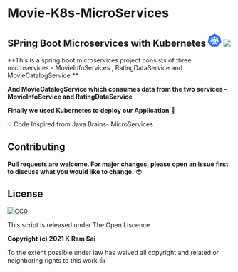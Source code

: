 # Movie-K8s-MicroServices
## SPring Boot Microservices with Kubernetes <img src="https://github.com/kubernetes/kubernetes/raw/master/logo/logo.png" width="30"> <img src="https://www.google.com/search?q=spring+boot+logo&safe=active&rlz=1C1GCEB_enIN885IN885&sxsrf=ALeKk02FRwJJxVIFgbyhrYvb7krf35VnPQ:1614105789246&tbm=isch&source=iu&ictx=1&fir=h1GXkw2I0ZPN2M%252CNoKQLfnh26yF4M%252C_&vet=1&usg=AI4_-kRvukml0asZDHDpQA9waeJ7D61U3Q&sa=X&ved=2ahUKEwiuosrR1IDvAhX9iOYKHRNODioQ9QF6BAgNEAE#imgrc=h1GXkw2I0ZPN2M" width="30">
**This is a spring boot microservices project consists of three microservices - MovieInfoServices , RatingDataService and MovieCatalogService ** 

**And MovieCatalogService which consumes data from the two services - MovieInfoService and RatingDataService**

**Finally we used Kubernetes to deploy our Application** :metal:

💡 Code Inspired from Java Brains- MicroServices

## Contributing
**Pull requests are welcome. For major changes, please open an issue first to discuss what you would like to change.** :sunglasses:

## License

[![CC0](https://licensebuttons.net/p/zero/1.0/88x31.png)](https://creativecommons.org/publicdomain/zero/1.0/)

This script is released under The Open Liscence

**Copyright (c) 2021 K Ram Sai**

To the extent possible under law has waived all copyright and related or neighboring rights to this work.:thumbsup:
